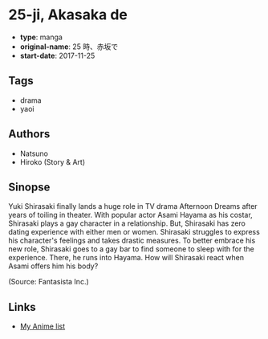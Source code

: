 # 25-ji, Akasaka de

-   **type**: manga
-   **original-name**: 25 時、赤坂で
-   **start-date**: 2017-11-25

## Tags

-   drama
-   yaoi

## Authors

-   Natsuno
-   Hiroko (Story & Art)

## Sinopse

Yuki Shirasaki finally lands a huge role in TV drama Afternoon Dreams after years of toiling in theater. With popular actor Asami Hayama as his costar, Shirasaki plays a gay character in a relationship. But, Shirasaki has zero dating experience with either men or women. Shirasaki struggles to express his character's feelings and takes drastic measures. To better embrace his new role, Shirasaki goes to a gay bar to find someone to sleep with for the experience. There, he runs into Hayama. How will Shirasaki react when Asami offers him his body?

(Source: Fantasista Inc.)

## Links

-   [My Anime list](https://myanimelist.net/manga/118727/25-ji_Akasaka_de)
